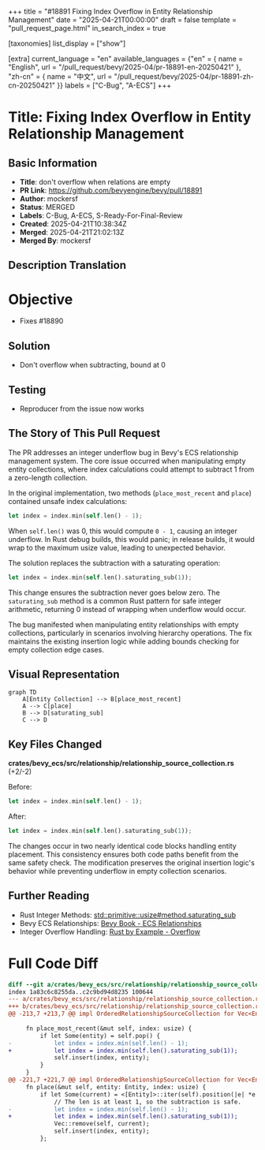 +++
title = "#18891 Fixing Index Overflow in Entity Relationship Management"
date = "2025-04-21T00:00:00"
draft = false
template = "pull_request_page.html"
in_search_index = true

[taxonomies]
list_display = ["show"]

[extra]
current_language = "en"
available_languages = {"en" = { name = "English", url = "/pull_request/bevy/2025-04/pr-18891-en-20250421" }, "zh-cn" = { name = "中文", url = "/pull_request/bevy/2025-04/pr-18891-zh-cn-20250421" }}
labels = ["C-Bug", "A-ECS"]
+++

# Title: Fixing Index Overflow in Entity Relationship Management

## Basic Information  
- **Title**: don't overflow when relations are empty  
- **PR Link**: https://github.com/bevyengine/bevy/pull/18891  
- **Author**: mockersf  
- **Status**: MERGED  
- **Labels**: C-Bug, A-ECS, S-Ready-For-Final-Review  
- **Created**: 2025-04-21T10:38:34Z  
- **Merged**: 2025-04-21T21:02:13Z  
- **Merged By**: mockersf  

## Description Translation  
# Objective  
- Fixes #18890  

## Solution  
- Don't overflow when subtracting, bound at 0  

## Testing  
- Reproducer from the issue now works  

## The Story of This Pull Request  
The PR addresses an integer underflow bug in Bevy's ECS relationship management system. The core issue occurred when manipulating empty entity collections, where index calculations could attempt to subtract 1 from a zero-length collection.  

In the original implementation, two methods (`place_most_recent` and `place`) contained unsafe index calculations:  
```rust
let index = index.min(self.len() - 1);
```  
When `self.len()` was 0, this would compute `0 - 1`, causing an integer underflow. In Rust debug builds, this would panic; in release builds, it would wrap to the maximum usize value, leading to unexpected behavior.

The solution replaces the subtraction with a saturating operation:  
```rust
let index = index.min(self.len().saturating_sub(1));
```  
This change ensures the subtraction never goes below zero. The `saturating_sub` method is a common Rust pattern for safe integer arithmetic, returning 0 instead of wrapping when underflow would occur.

The bug manifested when manipulating entity relationships with empty collections, particularly in scenarios involving hierarchy operations. The fix maintains the existing insertion logic while adding bounds checking for empty collection edge cases.

## Visual Representation  
```mermaid
graph TD
    A[Entity Collection] --> B[place_most_recent]
    A --> C[place]
    B --> D[saturating_sub]
    C --> D
```

## Key Files Changed  
**crates/bevy_ecs/src/relationship/relationship_source_collection.rs** (+2/-2)  

Before:  
```rust
let index = index.min(self.len() - 1);
```

After:  
```rust
let index = index.min(self.len().saturating_sub(1));
```

The changes occur in two nearly identical code blocks handling entity placement. This consistency ensures both code paths benefit from the same safety check. The modification preserves the original insertion logic's behavior while preventing underflow in empty collection scenarios.

## Further Reading  
- Rust Integer Methods: [std::primitive::usize#method.saturating_sub](https://doc.rust-lang.org/std/primitive.usize.html#method.saturating_sub)  
- Bevy ECS Relationships: [Bevy Book - ECS Relationships](https://bevyengine.org/learn/book/ecs-relationships/)  
- Integer Overflow Handling: [Rust by Example - Overflow](https://doc.rust-lang.org/rust-by-example/types/numbers/overflow.html)  

# Full Code Diff  
```diff
diff --git a/crates/bevy_ecs/src/relationship/relationship_source_collection.rs b/crates/bevy_ecs/src/relationship/relationship_source_collection.rs
index 1a83c6c8255da..c2c9bd94d8235 100644
--- a/crates/bevy_ecs/src/relationship/relationship_source_collection.rs
+++ b/crates/bevy_ecs/src/relationship/relationship_source_collection.rs
@@ -213,7 +213,7 @@ impl OrderedRelationshipSourceCollection for Vec<Entity> {
 
     fn place_most_recent(&mut self, index: usize) {
         if let Some(entity) = self.pop() {
-            let index = index.min(self.len() - 1);
+            let index = index.min(self.len().saturating_sub(1));
             self.insert(index, entity);
         }
     }
@@ -221,7 +221,7 @@ impl OrderedRelationshipSourceCollection for Vec<Entity> {
     fn place(&mut self, entity: Entity, index: usize) {
         if let Some(current) = <[Entity]>::iter(self).position(|e| *e == entity) {
             // The len is at least 1, so the subtraction is safe.
-            let index = index.min(self.len() - 1);
+            let index = index.min(self.len().saturating_sub(1));
             Vec::remove(self, current);
             self.insert(index, entity);
         };
```